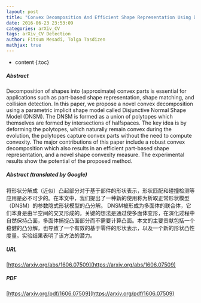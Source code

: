 ```yaml
---
layout: post
title: "Convex Decomposition And Efficient Shape Representation Using Deformable Convex Polytopes"
date: 2016-06-23 23:53:09
categories: arXiv_CV
tags: arXiv_CV Detection
author: Fitsum Mesadi, Tolga Tasdizen
mathjax: true
---
```


* content
{:toc}

##### Abstract
Decomposition of shapes into (approximate) convex parts is essential for applications such as part-based shape representation, shape matching, and collision detection. In this paper, we propose a novel convex decomposition using a parametric implicit shape model called Disjunctive Normal Shape Model (DNSM). The DNSM is formed as a union of polytopes which themselves are formed by intersections of halfspaces. The key idea is by deforming the polytopes, which naturally remain convex during the evolution, the polytopes capture convex parts without the need to compute convexity. The major contributions of this paper include a robust convex decomposition which also results in an efficient part-based shape representation, and a novel shape convexity measure. The experimental results show the potential of the proposed method.

##### Abstract (translated by Google)
将形状分解成（近似）凸起部分对于基于部件的形状表示，形状匹配和碰撞检测等应用是必不可少的。在本文中，我们提出了一种新的使用称为析取正常形状模型（DNSM）的参数隐式形状模型的凸分解。 DNSM被形成为多面体的联合体，它们本身是由半空间的交叉形成的。关键的想法是通过使多面体变形，在演化过程中自然保持凸面，多面体捕捉凸面部分而不需要计算凸面。本文的主要贡献包括一个稳健的凸分解，也导致了一个有效的基于零件的形状表示，以及一个新的形状凸性度量。实验结果表明了该方法的潜力。

##### URL
[https://arxiv.org/abs/1606.07509](https://arxiv.org/abs/1606.07509)

##### PDF
[https://arxiv.org/pdf/1606.07509](https://arxiv.org/pdf/1606.07509)

